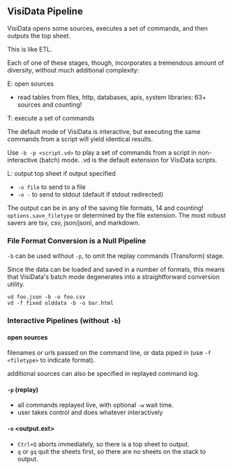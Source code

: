 ## VisiData Pipeline

VisiData opens some sources, executes a set of commands, and then outputs the top sheet.

This is like ETL.

Each of one of these stages, though, incorporates a tremendous amount of diversity, without much additional complexity:

E: open sources
  - read tables from files, http, databases, apis, system libraries: 63+ sources and counting!

T: execute a set of commands

The default mode of VisiData is interactive, but executing the same commands from a script will yield identical results.

Use `-b -p <script.vd>` to play a set of commands from a script in non-interactive (batch) mode.
.vd is the default extension for VisiData scripts.

L: output top sheet if output specified
  - `-o file` to send to a file
  - `-o -` to send to stdout (default if stdout redirected)

The output can be in any of the saving file formats, 14 and counting!
`options.save_filetype` or determined by the file extension.
The most robust savers are tsv, csv, json/jsonl, and markdown.


### File Format Conversion is a Null Pipeline

`-b` can be used without `-p`, to omit the replay commands (Transform) stage.

Since the data can be loaded and saved in a number of formats, this means that VisiData's batch mode degenerates into a straightforward conversion utility.

    vd foo.json -b -o foo.csv
    vd -f fixed olddata -b -o bar.html

### Interactive Pipelines (without `-b`)

#### open sources

filenames or urls passed on the command line, or data piped in (use `-f <filetype>` to indicate format).

additional sources can also be specified in replayed command log.

#### `-p` (replay)

- all commands replayed live, with optional `-w` wait time.
- user takes control and does whatever interactively

#### `-o` <output.ext>

   - `Ctrl+Q` aborts immediately, so there is a top sheet to output.
   - `q` or `gq` quit the sheets first, so there are no sheets on the stack to output.
